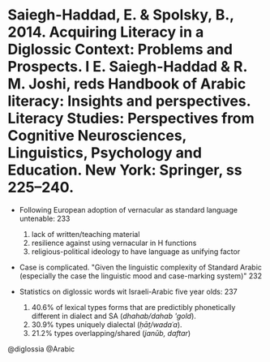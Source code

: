 # Saiegh-Haddad, E. & Spolsky, B., 2014. Acquiring Literacy in a Diglossic Context: Problems and Prospects. I E. Saiegh-Haddad & R. M. Joshi, reds Handbook of Arabic literacy: Insights and perspectives. Literacy Studies: Perspectives from Cognitive Neurosciences, Linguistics, Psychology and Education. New York: Springer, ss 225–240.

- Following European adoption of vernacular as standard language untenable: 233
    1. lack of written/teaching material
    2. resilience against using vernacular in H functions
    3. religious-political ideology to have language as unifying factor

- Case is complicated. "Given the linguistic complexity of Standard Arabic (especially the case the linguistic mood and case-marking system)" 232

- Statistics on diglossic words wit Israeli-Arabic five year olds: 237
    1. 40.6% of lexical types forms that are predictibly phonetically different in dialect and SA (*dhahab/dahab 'gold*).
    2. 30.9% types uniquely dialectal (*ḥāṭ/wadaʿa*).
    3. 21.2% types overlapping/shared (*janūb, daftar*)

@diglossia
@Arabic
